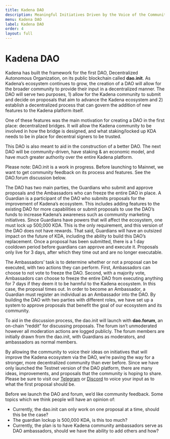 ```yaml
---
title: Kadena DAO
description: Meaningful Initiatives Driven by the Voice of the Community
menu: Kadena DAO
label: Kadena DAO
order: 4
layout: full
---
```


# Kadena DAO

Kadena has built the framework for the first DAO, Decentralized Autonomous
Organization, on its public blockchain called **dao.init**. As Kadena’s
ecosystem continues to grow, the creation of a DAO will allow for the broader
community to provide their input in a decentralized manner. The DAO will serve
two purposes, 1) allow for the Kadena community to submit and decide on
proposals that aim to advance the Kadena ecosystem and 2) establish a
decentralized process that can govern the addition of new features to the Kadena
platform itself.

One of these features was the main motivation for creating a DAO in the first
place: decentralized bridges. It will allow the Kadena community to be involved
in how the bridge is designed, and what staking/locked up KDA needs to be in
place for decentral signers to be trusted.

This DAO is also meant to aid in the construction of a better DAO. The next DAO
will be community-driven, have staking & an economic model, and have much
greater authority over the entire Kadena platform.

Please note: DAO.init is a work in progress. Before launching to Mainnet, we
want to get community feedback on its process and features. See the DAO.forum
discussion below.

The DAO has two main parties, the Guardians who submit and approve proposals and
the Ambassadors who can freeze the entire DAO in place. A Guardian is a
participant of the DAO who submits proposals for the improvement of Kadena’s
ecosystem. This includes adding features to the existing DAO for more
capabilities or submit proposals to use the DAO’s funds to increase Kadena’s
awareness such as community marketing initiatives. Since Guardians have powers
that will affect the ecosystem, one must lock up 500,000 KDA. This is the only
requirement, and this version of the DAO does not have rewards. That said,
Guardians will have an outsized impact on the future of KDA, including the
ability to build this DAO’s replacement. Once a proposal has been submitted,
there is a 1 day cooldown period before guardians can approve and execute it.
Proposals only live for 3 days, after which they time out and are no longer
executable.

The Ambassadors’ task is to determine whether or not a proposal can be executed,
with two actions they can perform. First, Ambassadors can choose to not vote to
freeze the DAO. Second, with a majority vote, Ambassadors can choose to freeze
the entire DAO from executing anything for 7 days if they deem it to be harmful
to the Kadena ecosystem. In this case, the proposal times out. In order to
become an Ambassador, a Guardian must register an individual as an Ambassador
into the DAO. By building the DAO with two parties with different roles, we have
set up a system to approve proposals that benefit the goal of our ecosystem and
its community.

To aid in the discussion process, the dao.init will launch with **dao.forum**,
an on-chain “reddit” for discussing proposals. The forum isn’t unmoderated
however all moderation actions are logged publicly. The forum members are
initially drawn from the dao.init, with Guardians as moderators, and ambassadors
as normal members.

By allowing the community to voice their ideas on initiatives that will improve
the Kadena ecosystem via the DAO, we’re paving the way for a stronger, more
decentralized community than ever before. Since we have only launched the
Testnet version of the DAO platform, there are many ideas, improvements, and
proposals that the community is hoping to share. Please be sure to visit our
[Telegram](https://t.me/kadena_io) or [Discord](https://discord.io/kadena) to
voice your input as to what the first proposal should be.

Before we launch the DAO and forum, we’d like community feedback. Some topics
which we think people will have an opinion of:

- Currently, the dao.init can only work on one proposal at a time, should this
  be the case?
- The guardian lockup is 500,000 KDA, is this too much?
- Currently, the plan is to have Kadena community ambassadors serve as DAO
  ambassadors, should we have the ability to add others and how?
